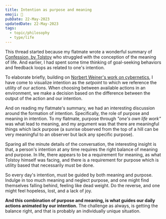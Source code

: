 ```yaml
---
title: Intention as purpose and meaning
emoji: 🤝
pubDate: 22-May-2023
updatedDate: 22-May-2023
tags:
  - topic/philosophy
  - type/life
---
```


This thread started because my flatmate wrote a wonderful summary of [Confession, by Tolstoy](https://en.wikipedia.org/wiki/Confession_(Leo_Tolstoy)) who struggled with the conception of the meaning of life. And earlier, I had spent some time thinking of goal-seeking behaviors and feedback loops as related to one's intention.

To elaborate briefly, building on [Norbert Weiner's work on cybernetics](https://direct.mit.edu/books/book/4581/Cybernetics-or-Control-and-Communication-in-the), I have come to visualize intention as the _setpoint_ to which we reference the utility of our actions. When choosing between available actions in an environment, we make a decision based on the difference between the output of the action and our intention.

And on reading my flatmate's summary, we had an interesting discussion around the formation of intention. Specifically, the role of purpose and meaning in intention. To my flatmate, purpose through _"one's own life work"_ was what lead to meaning, and my argument was that there are meaningful things which lack purpose (a sunrise observed from the top of a hill can be very meaningful to an observer but lack any specific purpose).

Sparing all the minute details of the conversation, the interesting insight is that, a person's intention at any time requires the right balance of meaning and purpose. In life, there appears to be a requirement for meaning, as what Tolstoy himself was facing, and there is a requirement for purpose which is utility based that necessarily must be done.

So every day's intention, must be guided by both meaning and purpose. Indulge in too much meaning and neglect purpose, and one might find themselves falling behind, feeling like dead weight. Do the reverse, and one might feel hopeless, lost, and a lack of joy.

**And this combination of purpose and meaning, is what guides our daily actions animated by our intention.** The challenge as always, is getting the balance right, and that is probably an individually unique situation.